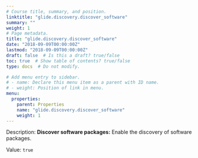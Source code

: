 ```yaml
---
# Course title, summary, and position.
linktitle: "glide.discovery.discover_software"
summary: ""
weight: 1
# Page metadata.
title: "glide.discovery.discover_software"
date: "2018-09-09T00:00:00Z"
lastmod: "2018-09-09T00:00:00Z"
draft: false  # Is this a draft? true/false
toc: true  # Show table of contents? true/false
type: docs  # Do not modify.

# Add menu entry to sidebar.
# - name: Declare this menu item as a parent with ID name.
# - weight: Position of link in menu.
menu:
  properties:
    parent: Properties
    name: "glide.discovery.discover_software"
    weight: 1
---
```


Description: <b>Discover software packages:</b> Enable the discovery of software packages.


Value: `true`